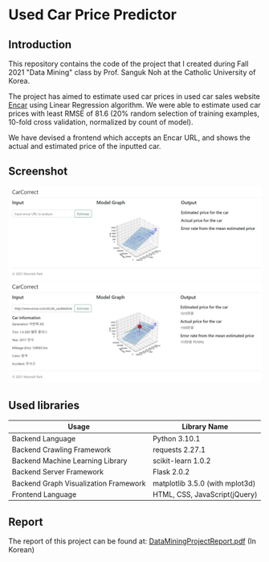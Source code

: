 # Used Car Price Predictor

## Introduction
This repository contains the code of the project that I created during Fall 2021 "Data Mining" class by Prof. Sanguk Noh at the Catholic University of Korea.

The project has aimed to estimate used car prices in used car sales website [Encar](http://www.encar.com/) using Linear Regression algorithm. We were able to estimate used car prices with least RMSE of 81.6 (20% random selection of training examples, 10-fold cross validation, normalized by count of model).

We have devised a frontend which accepts an Encar URL, and shows the actual and estimated price of the inputted car.

## Screenshot
![Screenshot1](screenshot/frontend_1.jpg)
![Screenshot2](screenshot/frontend_2.jpg)

## Used libraries
| Usage | Library Name |
| --- | --- |
| Backend Language  | Python 3.10.1 |
| Backend Crawling Framework | requests 2.27.1 |
| Backend Machine Learning Library | scikit-learn 1.0.2 |
| Backend Server Framework | Flask 2.0.2 |
| Backend Graph Visualization Framework | matplotlib 3.5.0 (with mplot3d) |
| Frontend Language | HTML, CSS, JavaScript(jQuery) |

## Report
The report of this project can be found at: [DataMiningProjectReport.pdf](report/DataMiningProjectReport.pdf) (In Korean)
